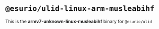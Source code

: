 # `@esurio/ulid-linux-arm-musleabihf`

This is the **armv7-unknown-linux-musleabihf** binary for `@esurio/ulid`

